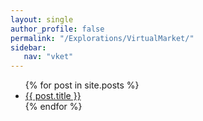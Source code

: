 ```yaml
---
layout: single
author_profile: false
permalink: "/Explorations/VirtualMarket/"
sidebar:
   nav: "vket"
---
```


<ul>
  {% for post in site.posts %}
    <li>
      <a href="{{ post.url }}">{{ post.title }}</a>
    </li>
  {% endfor %}
</ul>